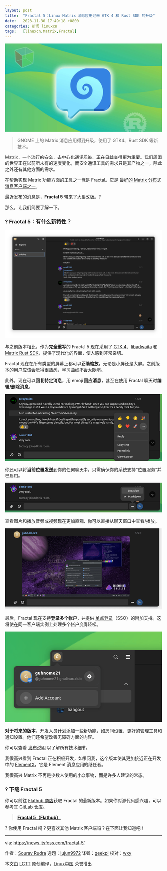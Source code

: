 ```yaml
---
layout: post
title:	"Fractal 5：Linux Matrix 消息应用迎来 GTK 4 和 Rust SDK 的升级"
date:	2023-11-30 17:49:18 +0800 
categories:	新闻 linuxcn 
tags:	[linuxcn,Matrix,Fractal]
---
```



![](/Asserts/Images/album/202311/30/174848tvkmukflffwhiuqi.jpg)



> 
> GNOME 上的 Matrix 消息应用得到升级，使用了 GTK4、Rust SDK 等新技术。
> 
> 
> 


[Matrix](https://matrix.org/)，一个流行的安全、去中心化通讯网络，正在日益变得更为重要。我们周围的世界正在以前所未有的速度变化，而安全通讯工具的需求只是其产物之一，除此之外还有其他方面的需求。


在帮助实现 Matrix 功能方面的工具之一就是 Fractal。它是 [最好的 Matrix 分布式消息客户端之一](https://itsfoss.com/best-matrix-clients/)。


最近发布的消息是，**Fractal 5** 带来了大型改版。?


那么，让我们简要了解一下。


### ? Fractal 5：有什么新特性？


![](/Asserts/Images/album/202311/30/174920xclc2sswlv3c35lm.png)


与之前版本相比，作为**完全重写**的 Fractal 5 现在采用了 [GTK 4](https://blog.gtk.org/2020/12/16/gtk-4-0/)、[libadwaita](https://gitlab.gnome.org/GNOME/libadwaita) 和 [Matrix Rust SDK](https://github.com/matrix-org/matrix-rust-sdk)，提供了现代化的界面，使人感到非常亲切。


Fractal 现在在所有类型的屏幕上都可以**正确缩放**，无论是小屏还是大屏。之前版本的用户应该会觉得很熟悉，学习曲线不会太陡峭。


此外，现在可以**回复特定消息**，用 emoji **回应消息**，甚至在使用 Fractal 聊天时**编辑/删除消息**。


![](/Asserts/Images/album/202311/30/174921drsiwlrwiqizmq37.png)


你还可以将**当前位置发送**到你的任何聊天中，只需确保你的系统支持“位置服务”并已启用。


![](/Asserts/Images/album/202311/30/174921m307ufvuts8usvj8.png)


查看图片和播放音频或视频现在更加直观，你可以直接从聊天窗口中查看/播放。


![](/Asserts/Images/album/202311/30/174921ia8k0k44hrtttpt7.png)


最后，Fractal 现在支持**登录多个帐户**，并提供 [单点登录](https://matrix.org/docs/older/client-sso-guide/)（SSO）的附加支持。这将使在同一客户端实例上处理多个帐户变得轻松。


![](/Asserts/Images/album/202311/30/174922ry6xl0v88quzeu1z.png)


**对于将来的版本**，开发人员计划添加一些新功能，如房间设置、更好的管理工具和通知设置。他们还希望改善无障碍方面的内容。


你可以查看 [发布说明](https://gitlab.gnome.org/GNOME/fractal/-/releases/5) 以了解所有技术细节。


我很高兴看到 Fractal 正在积极开发，如果问我，这个版本使其更加接近正在开发中的 [ElementX](https://news.itsfoss.com/element-x-matrix-2/)，它是 Element 消息应用的继任者。


我很高兴 Matrix 不再是少数人使用的小众事物，而是许多人建议的常态。


### ? 下载 Fractal 5


你可以前往 [Flathub 商店](https://flathub.org/apps/org.gnome.Fractal)获取 Fractal 的最新版本。如果你对源代码感兴趣，可以参考其 [GitLab 仓库](https://gitlab.gnome.org/GNOME/fractal)。



> 
> **[Fractal 5（Flathub）](https://flathub.org/apps/org.gnome.Fractal)**
> 
> 
> 


? 你使用 Fractal 吗？更喜欢其他 Matrix 客户端吗？在下面让我知道吧！




---


via: <https://news.itsfoss.com/fractal-5/>


作者：[Sourav Rudra](https://news.itsfoss.com/author/sourav/) 选题：[lujun9972](https://github.com/lujun9972) 译者：[geekpi](https://github.com/geekpi) 校对：[wxy](https://github.com/wxy)


本文由 [LCTT](https://github.com/LCTT/TranslateProject) 原创编译，[Linux中国](https://linux.cn/) 荣誉推出
